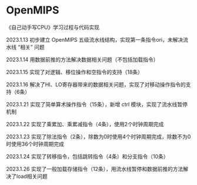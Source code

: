 # OpenMIPS
《自己动手写CPU》学习过程与代码实现 

2023.1.13 初步建立 OpenMIPS 五级流水线结构，实现第一条指令ori，未解决流水线 “相关” 问题

2023.1.14 用数据前推的方法解决数据相关问题（不包括加载指令）

2023.1.15 实现了对逻辑、移位操作和空指令的支持（18条）

2023.1.16 解决了HI、LO寄存器带来的数据相关问题，实现了对移动操作指令的支持（6条）

2023.1.21 实现了简单算术操作指令（15条），新增 ctrl 模块，实现了流水线暂停机制

2023.1.22 实现了乘累加、乘累减指令（4条），使用2个时钟周期完成

2023.1.23 实现了除法指令（2条），除数为0时使用4个时钟周期完成，除数不为0时使用36个时钟周期完成

2023.1.24 实现了转移指令，包括跳转指令（4条）和分支指令（10条）

2023.1.26 实现了一般加载存储指令（12条），用流水线暂停和数据前推的方法解决了load相关问题
